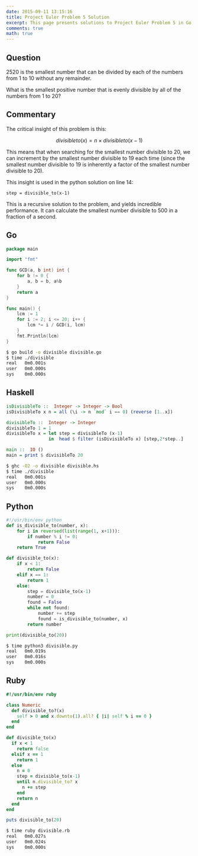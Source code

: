```yaml
---
date: 2015-09-11 13:15:16
title: Project Euler Problem 5 Solution
excerpt: This page presents solutions to Project Euler Problem 5 in Go, Haskell, Python and Ruby.
comments: true
math: true
---
```



## Question

2520 is the smallest number that can be divided by each
of the numbers from 1 to 10 without any remainder.

What is the smallest positive number that is evenly divisible
by all of the numbers from 1 to 20?




## Commentary

The critical insight of this problem is this:

$$divisibleto(x) = n \times divisibleto(x-1)$$

This means that when searching for the smallest number divisible to 20,
we can increment by the smallest number divisible to 19 each time (since the 
smallest number divisible to 19 is inherently a factor of the smallest number
divisible to 20).

This insight is used in the python solution on line 14:

	step = divisible_to(x-1)

This is a recursive solution to the problem, and yields incredible performance. It can calculate
the smallest number divisible to 500 in a fraction of a second.




## Go

```go
package main

import "fmt"

func GCD(a, b int) int {
    for b != 0 {
        a, b = b, a%b
    }
    return a
}

func main() {
    lcm := 1
    for i := 2; i <= 20; i++ {
        lcm *= i / GCD(i, lcm)
    }
    fmt.Println(lcm)
}
```


```bash
$ go build -o divisible divisible.go
$ time ./divisible
real   0m0.001s
user   0m0.000s
sys    0m0.000s
```



## Haskell

```haskell
isDivisibleTo ::  Integer -> Integer -> Bool
isDivisibleTo x n = all (\i -> n `mod` i == 0) (reverse [1..x])

divisibleTo ::  Integer -> Integer
divisibleTo 1 = 1
divisibleTo x = let step = divisibleTo (x-1)
                in  head $ filter (isDivisibleTo x) [step,2*step..]

main ::  IO ()
main = print $ divisibleTo 20
```


```bash
$ ghc -O2 -o divisible divisible.hs
$ time ./divisible
real   0m0.001s
user   0m0.000s
sys    0m0.000s
```



## Python

```python
#!/usr/bin/env python
def is_divisible_to(number, x):
    for i in reversed(list(range(1, x+1))):
        if number % i != 0:
            return False
    return True

def divisible_to(x):
    if x < 1:
        return False
    elif x == 1:
        return 1
    else:
        step = divisible_to(x-1)
        number = 0
        found = False
        while not found:
            number += step
            found = is_divisible_to(number, x)
        return number

print(divisible_to(20))
```


```bash
$ time python3 divisible.py
real   0m0.019s
user   0m0.016s
sys    0m0.000s
```



## Ruby

```ruby
#!/usr/bin/env ruby

class Numeric
  def divisible_to?(x)
    self > 0 and x.downto(1).all? { |i| self % i == 0 }
  end
end

def divisible_to(x)
  if x < 1
    return false
  elsif x == 1
    return 1
  else
    n = 0
    step = divisible_to(x-1)
    until n.divisible_to? x
      n += step
    end
    return n
  end
end

puts divisible_to(20)
```


```bash
$ time ruby divisible.rb
real   0m0.027s
user   0m0.024s
sys    0m0.000s
```


